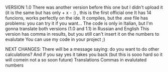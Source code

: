 VERSION 1.0 
There was another version before this one but I didn't upload it (it is the same but has only + x - :) , this is the first official one 
It has 14 funcions, works perfectly on the ide. It compiles, but the .exe file has problems: you can try it if you want... 
The code is only in Italian, but I'm gonna translate both versions (1.0 and 1.1) in Russian and English 
This version has comma in results, but you still can't insert it on the numbers to evalutate
You can use my code in your project ;)

NEXT CHANGES:
There will be a message saying: do you want to do other calculations? And if you say yes it takes you back (but this is sooo hard so it will comein not a so soon future)
Translations
Commas in evalutated numbers
